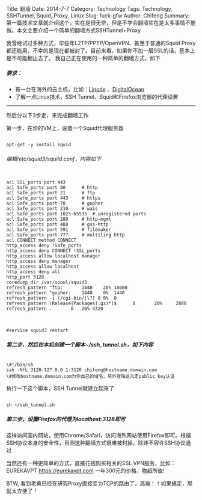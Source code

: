 Title: 翻墙
Date: 2014-7-7
Category: Technology
Tags: Technology, SSHTunnel, Squid, Proxy, Linux
Slug: fuck-gfw
Author: Chifeng
Summary: 第一篇技术文章就介绍这个，实在是很无奈，但是不学会翻墙实在是太多事情不能做。本文主要介绍一个简单的翻墙方式SSHTunnel+Proxy

我曾经试过多种方式，早些年L2TP/PPTP/OpenVPN、甚至于普通的Squid Proxy都还能用，不幸的是现在都被封了。目前来看，如果你不加一层SSL的话，基本上是不可能翻出去了。
我自己正在使用的一种简单的翻墙方式，如下

##### 要求：

   * 有一台在海外的云主机，比如：[Linode](http://www.linode.com/ "Linode") 、[DigitalOcean](http://www.digitalocean.com/ "DigitalOcean")
   * 了解一点Linux技术，SSH Tunnel、Squid和Firefox浏览器的代理设置

----------------------------------------------------
<p>
然后分以下3步走，来完成翻墙工作

第一步，在你的VM上，设置一个Squid代理服务器
</p>

<pre><code>
apt-get -y install squid
</code></pre>

###### 编辑/etc/squid3/squild.conf，内容如下
<pre>
<code>
acl SSL_ports port 443
acl Safe_ports port 80		# http
acl Safe_ports port 21		# ftp
acl Safe_ports port 443		# https
acl Safe_ports port 70		# gopher
acl Safe_ports port 210		# wais
acl Safe_ports port 1025-65535	# unregistered ports
acl Safe_ports port 280		# http-mgmt
acl Safe_ports port 488		# gss-http
acl Safe_ports port 591		# filemaker
acl Safe_ports port 777		# multiling http
acl CONNECT method CONNECT
http_access deny !Safe_ports
http_access deny CONNECT !SSL_ports
http_access allow localhost manager
http_access deny manager
http_access allow localhost
http_access deny all
http_port 3128
coredump_dir /var/spool/squid3
refresh_pattern ^ftp:		1440	20%	10080
refresh_pattern ^gopher:	1440	0%	1440
refresh_pattern -i (/cgi-bin/|\?) 0	0%	0
refresh_pattern (Release|Packages(.gz)*)$      0       20%     2880
refresh_pattern .		0	20%	4320
</code>
</pre>

<pre><code>
#service squid3 restart
</code></pre>


##### 第二步，然后在本机创建一个脚本~/ssh_tunnel.sh，如下内容
<pre><code>
\#!/bin/sh
ssh -NfL 3128:127.0.0.1:3128 chifeng@hostname.domain.com
\#修改hostname.domain.com为你自己的域名，另外登陆这儿走public key认证
</code></pre>

执行一下这个脚本，SSH Tunnel就建立起来了
<pre><code>
sh ~/ssh_tunnel.sh
</code></pre>

##### 第三步，设置Firefox的代理为localhost:3128即可


这样访问国内网站，使用Chrome/Safari，访问海外网站使用Firefox即可。根据SSH协议本身的安全性，目测这种翻墙方式很难被封掉，除非不容许SSH协议通过


当然还有一种更简单的方式，直接花钱购买相关的SSL VPN服务，比如： EUREKAVPT https://eurekavpt.com 一年300元的价格，物超所值!


BTW, 看到老黄已经在研究Proxy直接变为TCP的路由了，高端！！如果搞定，那就太方便了！

